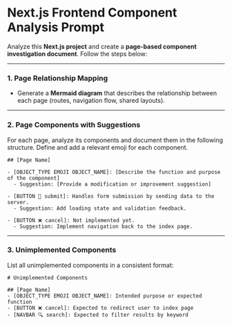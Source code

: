 # Next.js Frontend Component Analysis Prompt

Analyze this **Next.js project** and create a **page-based component investigation document**.
Follow the steps below:

---

### 1. Page Relationship Mapping

* Generate a **Mermaid diagram** that describes the relationship between each page (routes, navigation flow, shared layouts).

---

### 2. Page Components with Suggestions

For each page, analyze its components and document them in the following structure. Define and add a relevant emoji for each component.

```
## [Page Name]

- [OBJECT_TYPE EMOJI OBJECT_NAME]: [Describe the function and purpose of the component]
  - Suggestion: [Provide a modification or improvement suggestion]
  
- [BUTTON 🚀 submit]: Handles form submission by sending data to the server.
  - Suggestion: Add loading state and validation feedback.
  
- [BUTTON ❌ cancel]: Not implemented yet.
  - Suggestion: Implement navigation back to the index page.
```

---

### 3. Unimplemented Components

List all unimplemented components in a consistent format:

```
# Unimplemented Components

## [Page Name]
- [OBJECT_TYPE EMOJI OBJECT_NAME]: Intended purpose or expected function
- [BUTTON ❌ cancel]: Expected to redirect user to index page
- [NAVBAR 🔍 search]: Expected to filter results by keyword
```